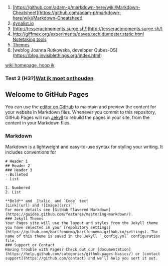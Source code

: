 1. [https://github.com/adam-p/markdown-here/wiki/Markdown-Cheatsheet](https://github.com/adam-p/markdown-here/wiki/Markdown-Cheatsheet)
2. [dynalist.io](dynalist.io)
3. [http://tesseractmoments.surge.sh/](http://tesseractmoments.surge.sh/)
4. [http://giffmex.org/experiments/daves.tech.dumpster.static.html Notetaking tools](http://giffmex.org/experiments/daves.tech.dumpster.static.html#Notetaking%20tools)
5. [Themes](https://github.com/TryGhost/Casper/blob/master/README.md)
6. [weblog Joanna Rutkowska, developer Qubes-OS] (https://blog.invisiblethings.org/index.html)


[wiki homepage, hoop ik](https://github.com/bartfennema/bartfennema.github.io/wiki)
### Test 2 (H3?)[Wat ik moet onthouden](https://bartfennema.github.io/remember.html)  
## Welcome to GitHub Pages
You can use the [editor on GitHub](https://github.com/bartfennema/bartfennema.github.io/edit/master/README.md) to maintain and preview the content for your website in Markdown files.
Whenever you commit to this repository, GitHub Pages will run [Jekyll](https://jekyllrb.com/) to rebuild the pages in your site, from the content in your Markdown files.
### Markdown
Markdown is a lightweight and easy-to-use syntax for styling your writing. It includes conventions for
```markdownSyntax highlighted code block
# Header 1
## Header 2
### Header 3
- Bulleted
- List

1. Numbered
2. List

**Bold** and _Italic_ and `Code` text
[Link](url) and ![Image](src)```
For more details see [GitHub Flavored Markdown](https://guides.github.com/features/mastering-markdown/).
### Jekyll Themes
Your Pages site will use the layout and styles from the Jekyll theme you have selected in your [repository settings](https://github.com/bartfennema/bartfennema.github.io/settings). The name of this theme is saved in the Jekyll `_config.yml` configuration file.
### Support or Contact
Having trouble with Pages? Check out our [documentation](https://help.github.com/categories/github-pages-basics/) or [contact support](https://github.com/contact) and we’ll help you sort it out.
